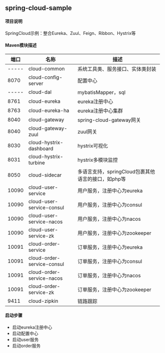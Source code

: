## spring-cloud-sample

#### 项目说明
SpringCloud示例：整合Eureka、Zuul、Feign、Ribbon、Hystrix等

#### Maven模块描述

| 端口 | 名称 | 描述 |
| --- | --- | --- |
| ----- | cloud-common | 系统工具类、服务接口、实体类封装 |
| 8070  | cloud-config-server | 配置中心 |
| ----- | cloud-dal | mybatisMapper，sql |
| 8761  | cloud-eureka | eureka注册中心 |
| 8763  | cloud-eureka-ha | eureka注册中心集群 |
| 8040  | cloud-gateway | spring-cloud-gateway网关 |
| 8040  | cloud-gateway-zuul | zuul网关 |
| 8030  | cloud-hystrix-dashboard | hystrix可视化 |
| 8031  | cloud-hystrix-turbine | hystrix多模块监控 |
| 8050  | cloud-sidecar | 多语言支持，springCloud包裹其他语言的接口，如php等 |
| 10090 | cloud-user-service | 用户服务，注册中心为eureka |
| 10090 | cloud-user-service-consul | 用户服务，注册中心为consul |
| 10090 | cloud-user-service-nacos | 用户服务，注册中心为nacos |
| 10090 | cloud-user-service-zk | 用户服务，注册中心为zookeeper |
| 10091 | cloud-order-service | 订单服务，注册中心为eureka |
| 10091 | cloud-order-service-consul | 订单服务，注册中心为consul |
| 10091 | cloud-order-service-nacos | 订单服务，注册中心为nacos |
| 10091 | cloud-order-service-zk | 订单服务，注册中心为zookeeper |
| 9411  | cloud-zipkin | 链路跟踪 |

#### 启动步骤
- 启动eureka注册中心
- 启动配置中心
- 启动user服务
- 启动order服务